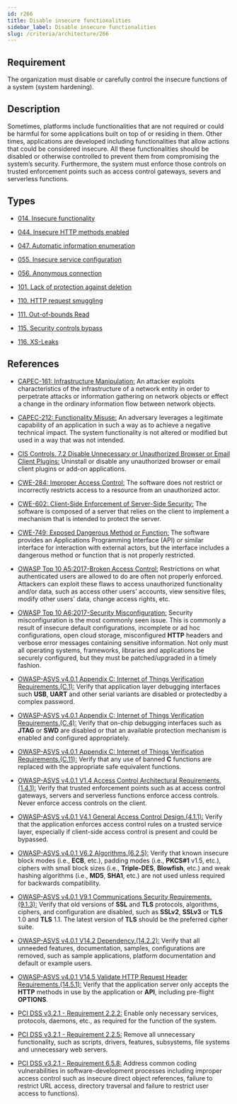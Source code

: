 ```yaml
---
id: r266
title: Disable insecure functionalities
sidebar_label: Disable insecure functionalities
slug: /criteria/architecture/266
---
```


## Requirement

The organization must disable
or carefully control the insecure functions
of a system (system hardening).

## Description

Sometimes,
platforms include functionalities
that are not required
or could be harmful for some applications
built on top of or residing in them.
Other times,
applications are developed
including functionalities
that allow actions
that could be considered insecure.
All these functionalities
should be disabled
or otherwise controlled to prevent them
from compromising the system’s security.
Furthermore,
the system must enforce those controls
on trusted enforcement points
such as access control gateways, severs
and serverless functions.

## Types

- [014. Insecure functionality](/types/014)

- [044. Insecure HTTP methods enabled](/types/044)

- [047. Automatic information enumeration](/types/047)

- [055. Insecure service configuration](/types/055)

- [056. Anonymous connection](/types/056)

- [101. Lack of protection against deletion](/types/101)

- [110. HTTP request smuggling](/types/110)

- [111. Out-of-bounds Read](/types/111)

- [115. Security controls bypass](/types/115)

- [116. XS-Leaks](/types/116)

## References

- [CAPEC-161: Infrastructure Manipulation:](https://capec.mitre.org/data/definitions/161.html)
An attacker exploits characteristics
of the infrastructure of a network entity
in order to perpetrate attacks
or information gathering on network objects
or effect a change in the ordinary
information flow between network objects.

- [CAPEC-212: Functionality Misuse:](https://capec.mitre.org/data/definitions/212.html)
An adversary leverages a legitimate capability
of an application in such a way
as to achieve a negative technical impact.
The system functionality
is not altered or modified
but used in a way that was not intended.

- [CIS Controls. 7.2 Disable Unnecessary or Unauthorized Browser or Email Client Plugins:](https://www.cisecurity.org/controls/)
Uninstall or disable any unauthorized browser
or email client plugins
or add-on applications.

- [CWE-284: Improper Access Control:](https://cwe.mitre.org/data/definitions/284.html)
The software does not restrict
or incorrectly restricts access
to a resource from an unauthorized actor.

- [CWE-602: Client-Side Enforcement of Server-Side Security:](https://cwe.mitre.org/data/definitions/602.html)
The software is composed of a server
that relies on the client
to implement a mechanism that is intended
to protect the server.

- [CWE-749: Exposed Dangerous Method or Function:](https://cwe.mitre.org/data/definitions/749.html)
The software provides an Applications Programming Interface (API)
or similar interface
for interaction with external actors,
but the interface includes a dangerous method
or function that is not properly restricted.

- [OWASP Top 10 A5:2017-Broken Access Control:](https://owasp.org/www-project-top-ten/OWASP_Top_Ten_2017/Top_10-2017_A5-Broken_Access_Control)
Restrictions on what authenticated users are allowed to do
are often not properly enforced.
Attackers can exploit these flaws
to access unauthorized functionality
and/or data,
such as access other users' accounts,
view sensitive files,
modify other users' data,
change access rights, etc.

- [OWASP Top 10 A6:2017-Security Misconfiguration:](https://owasp.org/www-project-top-ten/OWASP_Top_Ten_2017/Top_10-2017_A6-Security_Misconfiguration)
Security misconfiguration is the most commonly seen issue.
This is commonly a result
of insecure default configurations,
incomplete or ad hoc configurations,
open cloud storage,
misconfigured **HTTP** headers
and verbose error messages
containing sensitive information.
Not only must all operating systems,
frameworks, libraries
and applications be securely configured,
but they must be patched/upgraded in a timely fashion.

- [OWASP-ASVS v4.0.1 Appendix C: Internet of Things Verification Requirements.(C.1):](https://owasp.org/www-pdf-archive/OWASP_Application_Security_Verification_Standard_4.0-en.pdf)
Verify that application layer debugging interfaces
such **USB**, **UART**
and other serial variants
are disabled or protectedby a complex password.

- [OWASP-ASVS v4.0.1 Appendix C: Internet of Things Verification Requirements.(C.4):](https://owasp.org/www-pdf-archive/OWASP_Application_Security_Verification_Standard_4.0-en.pdf)
Verify that on-chip debugging interfaces
such as **JTAG** or **SWD**
are disabled
or that an available protection mechanism
is enabled and configured appropriately.

- [OWASP-ASVS v4.0.1 Appendix C: Internet of Things Verification Requirements.(C.11):](https://owasp.org/www-pdf-archive/OWASP_Application_Security_Verification_Standard_4.0-en.pdf)
Verify that any use of banned **C** functions
are replaced with the appropriate
safe equivalent functions.

- [OWASP-ASVS v4.0.1 V1.4 Access Control Architectural Requirements.(1.4.1):](https://owasp.org/www-pdf-archive/OWASP_Application_Security_Verification_Standard_4.0-en.pdf)
Verify that trusted enforcement points
such as at access control gateways,
servers and serverless functions
enforce access controls.
Never enforce access controls on the client.

- [OWASP-ASVS v4.0.1 V4.1 General Access Control Design.(4.1.1):](https://owasp.org/www-pdf-archive/OWASP_Application_Security_Verification_Standard_4.0-en.pdf)
Verify that the application
enforces access control rules
on a trusted service layer,
especially if client-side access control
is present and could be bypassed.

- [OWASP-ASVS v4.0.1 V6.2 Algorithms.(6.2.5):](https://owasp.org/www-pdf-archive/OWASP_Application_Security_Verification_Standard_4.0-en.pdf)
Verify that known insecure block modes (i.e., **ECB**, etc.),
padding modes (i.e., **PKCS#1** v1.5, etc.),
ciphers with small block sizes (i.e., **Triple-DES**, **Blowfish**, etc.) 
and weak hashing algorithms (i.e., **MD5**, **SHA1**, etc.)
are not used unless required
for backwards compatibility.

- [OWASP-ASVS v4.0.1 V9.1 Communications Security Requirements.(9.1.3):](https://owasp.org/www-pdf-archive/OWASP_Application_Security_Verification_Standard_4.0-en.pdf)
Verify that old versions of **SSL**
and **TLS** protocols, algorithms, ciphers,
and configuration are disabled,
such as **SSLv2**, **SSLv3** 
or **TLS** 1.0 and **TLS** 1.1.
The latest version of **TLS**
should be the preferred cipher suite.

- [OWASP-ASVS v4.0.1 V14.2 Dependency.(14.2.2):](https://owasp.org/www-pdf-archive/OWASP_Application_Security_Verification_Standard_4.0-en.pdf)
Verify that all unneeded features,
documentation, samples, configurations are removed,
such as sample applications,
platform documentation
and default or example users.

- [OWASP-ASVS v4.0.1 V14.5 Validate HTTP Request Header Requirements.(14.5.1):](https://owasp.org/www-pdf-archive/OWASP_Application_Security_Verification_Standard_4.0-en.pdf)
Verify that the application server
only accepts the **HTTP** methods in use
by the application or **API**,
including pre-flight **OPTIONS**.

- [PCI DSS v3.2.1 - Requirement 2.2.2:](https://www.pcisecuritystandards.org/documents/PCI_DSS_v3-2-1.pdf)
Enable only necessary services, protocols, daemons, etc.,
as required for the function of the system.

- [PCI DSS v3.2.1 - Requirement 2.2.5:](https://www.pcisecuritystandards.org/documents/PCI_DSS_v3-2-1.pdf)
Remove all unnecessary functionality,
such as scripts, drivers, features,
subsystems, file systems
and unnecessary web servers.

- [PCI DSS v3.2.1 - Requirement 6.5.8:](https://www.pcisecuritystandards.org/documents/PCI_DSS_v3-2-1.pdf)
Address common coding vulnerabilities
in software-development processes
including improper access control 
such as insecure direct object
references, failure to restrict URL access,
directory traversal
and failure to restrict user access to functions).
